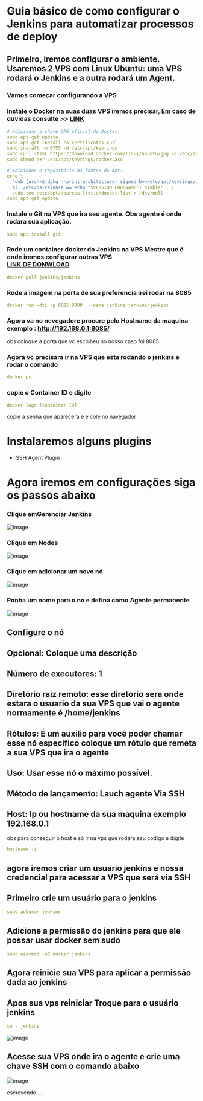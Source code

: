 # Guia básico de como configurar o Jenkins para automatizar processos de deploy

## Primeiro, iremos configurar o ambiente. Usaremos 2 VPS com Linux Ubuntu: uma VPS rodará o Jenkins e a outra rodará um Agent.

### Vamos começar configurando a VPS

### Instale o Docker na suas duas VPS iremos precisar, Em caso de duvidas consulte >>  [LINK](https://docs.docker.com/engine/install/ubuntu/)

```yml
# Adicionar a chave GPG oficial do Docker:
sudo apt-get update
sudo apt-get install ca-certificates curl
sudo install -m 0755 -d /etc/apt/keyrings
sudo curl -fsSL https://download.docker.com/linux/ubuntu/gpg -o /etc/apt/keyrings/docker.asc
sudo chmod a+r /etc/apt/keyrings/docker.asc

# Adicionar o repositório às fontes do Apt:
echo \
  "deb [arch=$(dpkg --print-architecture) signed-by=/etc/apt/keyrings/docker.asc] https://download.docker.com/linux/ubuntu \
  $(. /etc/os-release && echo "$VERSION_CODENAME") stable" | \
  sudo tee /etc/apt/sources.list.d/docker.list > /dev/null
sudo apt-get update
```

### Instale o Git na VPS que ira seu agente. Obs agente é onde rodara sua aplicação.
```yml
sudo apt install git
```

### Rode um container docker do Jenkins na VPS Mestre que é onde iremos configurar outras VPS  <br/>[LINK DE DONWLOAD](https://hub.docker.com/r/jenkins/jenkins)
```yml
docker pull jenkins/jenkins
```

### Rode a imagem na porta de sua preferencia irei rodar na 8085
```yml
docker run -dti -p 8085:8080  --name jenkins jenkins/jenkins
```
### Agora va no nevegadore procure pelo Hostname da maquina exemplo : http://192.168.0.1:8085/
obs coloque a porta que vc escolheu no nosso caso foi 8085

### Agora vc precisara ir na VPS que esta rodando o jenkins e rodar o comando
```yml
docker ps
```
### copie o Container ID e digite 
```yml
docker logs [container ID]
```
copie a senha que aparecera é e cole no navegador

# Instalaremos alguns plugins 
- SSH Agent Plugin
                          
          
# Agora iremos em configurações siga os passos abaixo 

### Clique emGerenciar Jenkins      
![image](https://github.com/DanielFreitassc/Jenkins-config/assets/129224303/6d645856-a7c3-48e4-a8af-658575a31cd4)
                                                                        
### Clique em Nodes

![image](https://github.com/DanielFreitassc/Jenkins-config/assets/129224303/99266ea9-baec-43ea-a7ae-b15527318b94)
### Clique em adicionar um novo nó
![image](https://github.com/DanielFreitassc/Jenkins-config/assets/129224303/36a3ecf5-550c-4389-8ca7-9bd0d0809231)

### Ponha um nome para o nó e defina como Agente permanente

![image](https://github.com/DanielFreitassc/Jenkins-config/assets/129224303/1452a1f3-223d-4aa2-9781-a75f1380cd1f)

## Configure o nó
## Opcional: Coloque uma descrição
## Número de executores: 1
## Diretório raiz remoto: esse diretorio sera onde estara o usuario da sua VPS que vai o agente  normamente é /home/jenkins
## Rótulos: É um auxilio para você poder chamar esse nó especifico coloque um rótulo que remeta a sua VPS que ira o agente
## Uso: Usar esse  nó o máximo possível. 
## Método de lançamento: Lauch agente Via SSH 
## Host: Ip ou hostname da sua maquina exemplo 192.168.0.1 
obs para conseguir o host é só ir na vps que rodara seu codigo e digite
```yml
hostname -i
```
## agora iremos criar um usuario jenkins e nossa credencial para acessar a VPS que será via SSH 
## Primeiro crie um usuário para o jenkins 
```yml
sudo adduser jenkins
```
## Adicione a permissão do jenkins para que ele possar usar docker sem sudo 
```yml
sudo usermod -aG docker jenkins
```
## Agora reinicie sua VPS para aplicar a permissão dada ao jenkins 

## Apos sua vps reiniciar Troque para o usuário jenkins  

```yml
su - jenkins
```
![image](https://github.com/DanielFreitassc/Jenkins-config/assets/129224303/a201afdf-7a81-483b-b9cd-e4635b9f290f)

## Acesse sua VPS onde ira o agente e crie uma chave SSH com o comando abaixo 


![image](https://github.com/DanielFreitassc/Jenkins-config/assets/129224303/7821ed7d-c597-4549-b3f1-e4660264a37d)



                                      
  escrevendo ...                        
        
        
                                                                      
                
                  
          
        
